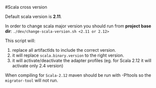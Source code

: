 #Scala cross version

Default scala version is **2.11**.

In order to change scala major version you should run from **project base dir**: `./dev/change-scala-version.sh <2.11 or 2.12>`

This script will:
 1. replace all artifactIds to include the correct version. 
 2. it will replace `scala.binary.version` to the right version.
 3. it will activate/deactivate the adapter profiles (eg. for Scala 2.12 it will activate only 2.4 version)
 
 When compiling for `Scala-2.12` maven should be run with -P!tools so the `migrator-tool` will not run.
 